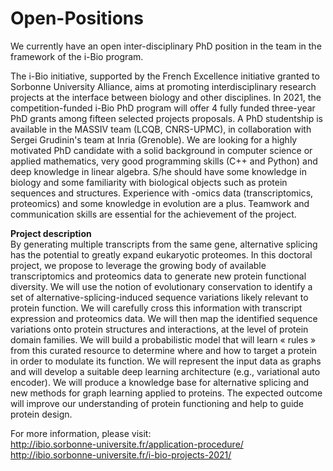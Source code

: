 # Open-Positions

We currently have an open inter-disciplinary PhD position in the team in the framework of the i-Bio program.  
  
The i-Bio initiative, supported by the French Excellence initiative granted to Sorbonne University Alliance, aims at promoting interdisciplinary research projects at the interface between biology and other disciplines. In 2021, the competition-funded i-Bio PhD program will offer 4 fully funded three-year PhD grants among fifteen selected projects proposals. A PhD studentship is available in the MASSIV team (LCQB, CNRS-UPMC), in collaboration with Sergei Grudinin's team at Inria (Grenoble). We are looking for a highly motivated PhD candidate with a solid background in computer science or applied mathematics, very good programming skills (C++ and Python) and deep knowledge in linear algebra. S/he should have some knowledge in biology and some familiarity with biological objects such as protein sequences and structures. Experience with -omics data (transcriptomics, proteomics) and some knowledge in evolution are a plus. Teamwork and communication skills are essential for the achievement of the project.  

**Project description**  
By generating multiple transcripts from the same gene, alternative splicing has the potential to greatly expand eukaryotic proteomes. In this doctoral project, we propose to leverage the growing body of available transcriptomics and proteomics data to generate new protein functional diversity. We will use the notion of evolutionary conservation to identify a set of alternative-splicing-induced sequence variations likely relevant to protein function. We will carefully cross this information with transcript expression and proteomics data. We will then map the identified sequence variations onto protein structures and interactions, at the level of protein domain families. We will build a probabilistic model that will learn « rules » from this curated resource to determine where and how to target a protein in order to modulate its function. We will represent the input data as graphs and will develop a suitable deep learning architecture (e.g., variational auto encoder). We will produce a knowledge base for alternative splicing and new methods for graph learning applied to proteins. The expected outcome will improve our understanding of protein functioning and help to guide protein design.

For more information, please visit:  
http://ibio.sorbonne-universite.fr/application-procedure/  
http://ibio.sorbonne-universite.fr/i-bio-projects-2021/
